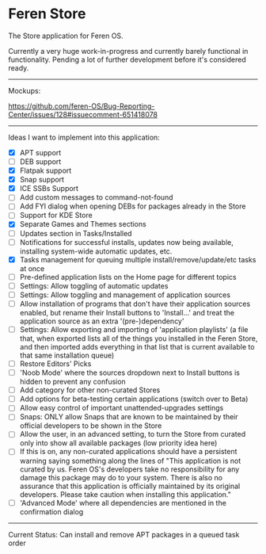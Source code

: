 # Feren Store

The Store application for Feren OS.

Currently a very huge work-in-progress and currently barely functional in functionality. Pending a lot of further development before it's considered ready.

---

Mockups:

https://github.com/feren-OS/Bug-Reporting-Center/issues/128#issuecomment-651418078

---

Ideas I want to implement into this application:

- [x] APT support
- [ ] DEB support
- [x] Flatpak support
- [x] Snap support
- [x] ICE SSBs Support
- [ ] Add custom messages to command-not-found
- [ ] Add FYI dialog when opening DEBs for packages already in the Store
- [ ] Support for KDE Store
- [x] Separate Games and Themes sections
- [ ] Updates section in Tasks/Installed
- [ ] Notifications for successful installs, updates now being available, installing system-wide automatic updates, etc.
- [x] Tasks management for queuing multiple install/remove/update/etc tasks at once
- [ ] Pre-defined application lists on the Home page for different topics
- [ ] Settings: Allow toggling of automatic updates
- [ ] Settings: Allow toggling and management of application sources
- [ ] Allow installation of programs that don't have their application sources enabled, but rename their Install buttons to 'Install...' and treat the application source as an extra '(pre-)dependency'
- [ ] Settings: Allow exporting and importing of 'application playlists' (a file that, when exported lists all of the things you installed in the Feren Store, and then imported adds everything in that list that is current available to that same installation queue)
- [ ] Restore Editors' Picks
- [ ] 'Noob Mode' where the sources dropdown next to Install buttons is hidden to prevent any confusion
- [ ] Add category for other non-curated Stores
- [ ] Add options for beta-testing certain applications (switch over to Beta)
- [ ] Allow easy control of important unattended-upgrades settings
- [ ] Snaps: ONLY allow Snaps that are known to be maintained by their official developers to be shown in the Store
- [ ] Allow the user, in an advanced setting, to turn the Store from curated only into show all available packages (low priority idea here)
- [ ] If this is on, any non-curated applications should have a persistent warning saying something along the lines of "This application is not curated by us. Feren OS's developers take no responsibility for any damage this package may do to your system. There is also no assurance that this application is officially maintained by its original developers. Please take caution when installing this application."
- [ ] 'Advanced Mode' where all dependencies are mentioned in the confirmation dialog

---

Current Status: Can install and remove APT packages in a queued task order

